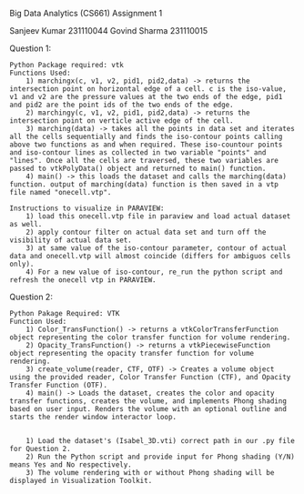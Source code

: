Big Data Analytics (CS661)
Assignment 1

Sanjeev Kumar 231110044
Govind Sharma 231110015

Question 1:

	Python Package required: vtk
	Functions Used:
		1) marchingx(c, v1, v2, pid1, pid2,data) -> returns the intersection point on horizontal edge of a cell. c is the iso-value, v1 and v2 are the pressure values at the two ends of the edge, pid1 and pid2 are the point ids of the two ends of the edge.
		2) marchingy(c, v1, v2, pid1, pid2,data) -> returns the intersection point on verticle active edge of the cell.
		3) marching(data) -> takes all the points in data set and iterates all the cells sequentially and finds the iso-contour points calling above two functions as and when required. These iso-countour points and iso-contour lines as collected in two variable "points" and "lines". Once all the cells are traversed, these two variables are passed to vtkPolyData() object and returned to main() function.
		4) main() -> this loads the dataset and calls the marching(data) function. output of marching(data) function is then saved in a vtp file named "onecell.vtp".
	
	Instructions to visualize in PARAVIEW:
		1) load this onecell.vtp file in paraview and load actual dataset as well.
		2) apply contour filter on actual data set and turn off the visibility of actual data set.
		3) at same value of the iso-contour parameter, contour of actual data and onecell.vtp will almost coincide (differs for ambiguos cells only).
		4) For a new value of iso-contour, re_run the python script and refresh the onecell vtp in PARAVIEW.

Question 2:
	
	Python Pakage Required: VTK
	Function Used:
		1) Color_TransFunction() -> returns a vtkColorTransferFunction object representing the color transfer function for volume rendering.
		2) Opacity_TransFunction() -> returns a vtkPiecewiseFunction object representing the opacity transfer function for volume rendering.
		3) create_volume(reader, CTF, OTF) -> Creates a volume object using the provided reader, Color Transfer Function (CTF), and Opacity Transfer Function (OTF).
		4) main() -> Loads the dataset, creates the color and opacity transfer functions, creates the volume, and implements Phong shading based on user input. Renders the volume with an optional outline and starts the render window interactor loop.
		

		1) Load the dataset's (Isabel_3D.vti) correct path in our .py file for Question 2.
		2) Run the Python script and provide input for Phong shading (Y/N) means Yes and No respectively.
		3) The volume rendering with or without Phong shading will be displayed in Visualization Toolkit.

